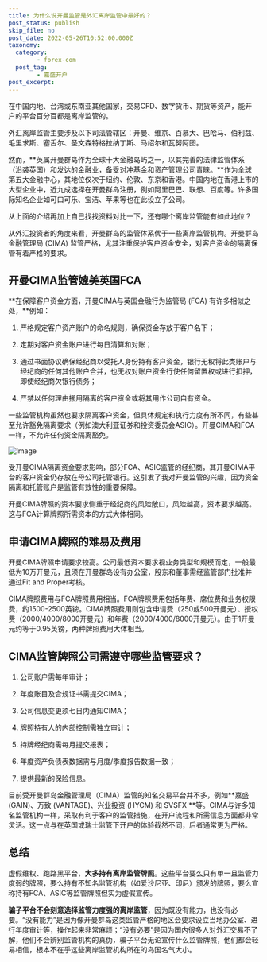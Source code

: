 ```yaml
---
title: 为什么说开曼监管是外汇离岸监管中最好的？
post_status: publish
skip_file: no
post_date: 2022-05-26T10:52:00.000Z
taxonomy:
  category:
        - forex-com
  post_tag:
        - 嘉盛开户
post_excerpt: 
---
```

在中国内地、台湾或东南亚其他国家，交易CFD、数字货币、期货等资产，能开户的平台百分百都是离岸监管的。

外汇离岸监管主要涉及以下司法管辖区：开曼、维京、百慕大、巴哈马、伯利兹、毛里求斯、塞舌尔、圣文森特格拉纳丁斯、马绍尔和瓦努阿图。

然而，**英属开曼群岛作为全球十大金融岛屿之一，以其完善的法律监管体系（沿袭英国）和发达的金融业，备受对冲基金和资产管理公司青睐。**作为全球第五大金融中心，其地位仅次于纽约、伦敦、东京和香港。中国内地在香港上市的大型企业中，近九成选择在开曼群岛注册，例如阿里巴巴、联想、百度等。许多国际知名企业如可口可乐、宝洁、苹果等也在此设立子公司。

从上面的介绍再加上自己找找资料对比一下，还有哪个离岸监管能有如此地位？

从外汇投资者的角度来看，开曼群岛的监管体系优于一些离岸监管机构。开曼群岛金融管理局 (CIMA) 监管严格，尤其注重保护客户资金安全，对客户资金的隔离保管有着严格的要求。

## 开曼CIMA监管媲美英国FCA

**在保障客户资金方面，开曼CIMA与英国金融行为监管局 (FCA) 有许多相似之处，**例如：

1. 严格规定客户资产账户的命名规则，确保资金存放于客户名下；

1. 定期对客户资金账户进行每日清算和对账；

1. 通过书面协议确保经纪商以受托人身份持有客户资金，银行无权将此类账户与经纪商的任何其他账户合并，也无权对账户资金行使任何留置权或进行扣押，即使经纪商欠银行债务；

1. 严禁以任何理由挪用隔离的客户资金或将其用作公司自有资金。

一些监管机构虽然也要求隔离客户资金，但具体规定和执行力度有所不同，有些甚至允许豁免隔离要求（例如澳大利亚证券和投资委员会ASIC）。开曼CIMA和FCA一样，不允许任何资金隔离豁免。

![Image](https://prod-files-secure.s3.us-west-2.amazonaws.com/39ed1227-6d7d-4570-be36-9ccd4a2c4241/bd849744-3fcb-4a37-8312-357962c8f065/image.png?X-Amz-Algorithm=AWS4-HMAC-SHA256&X-Amz-Content-Sha256=UNSIGNED-PAYLOAD&X-Amz-Credential=ASIAZI2LB466T67CW4BA%2F20250415%2Fus-west-2%2Fs3%2Faws4_request&X-Amz-Date=20250415T161348Z&X-Amz-Expires=3600&X-Amz-Security-Token=IQoJb3JpZ2luX2VjEKj%2F%2F%2F%2F%2F%2F%2F%2F%2F%2FwEaCXVzLXdlc3QtMiJGMEQCIAQOGAekUHHtfV8%2FB7BAPnAupMwRFJ9KcVIe2I%2FjO0QfAiBwqeZTSStW4yGD4KP%2Fj4xD4WGKoqUs4QYRrTeXP8upcSr%2FAwgxEAAaDDYzNzQyMzE4MzgwNSIM7cgfO7dOrcyZ%2FXpWKtwDNYArfHL46oUUTRNXA%2FPcGOVbD9j5kwiXj6Rh7oDjSVZ4yOqlJKYHtyBvW6uDumGKsgkrjIoh2x5LmN8%2BRoZOgJOJxO02tNp3KT49e8lCYvDdmXn1HMYgOGKV7E3GEV54rwkSawTpjl%2FKOKx85mwvc2IRYl5qEvVWjfCyqh4kj5Rx6HxbrZu6K2ofxeR2o2EhnRgTBsK7ydPkGLukLXdF0sjIUO0X9FhKhtxRqT3Eyq2IJWZnYTrNSiVy67%2BLZ0ZtBTZQYBRxAzE%2FA%2FOk46MFGyQ086vojXY%2F2W19b3u4EZ9I%2F3hEnhih%2Fq72vUVuwkHuTpnQqXpSathffLU1sJMG5IsTeI2t%2BqIJ7zvGbE9T5zQhVCUIbLmoQrWNuvRlw6Eawzx%2FqFZ2hGnvcteWP8spp%2BOTLEwXhjk4EaT9h9B2Z%2BpokYGSO8oegwlJhhSXwRN%2BYnFQg7MDo99YALhT%2BM3iBJVJt8mkNERbNS6zSGIBfisxUglvLkWuLDUiDtDb6ZE%2FuAfSz0mhs%2FHTNt8DkgKi3AYSCe8c5Q4SFxIFWFzEHx76m7YkMoSIFdlNctz5czoKPhMdKG7HPS3IEoYco2gwApV7olNA98nNcI4cpOd2kzs7560pg%2Bc7D8oD5NcwgIP6vwY6pgGYR4Mezd769923Tk33TmGCty%2BVHqikXK0jNqjivaGs688lHS1zN3RIZfZQpdZkFYtY0%2BaTiGLcfDlEwYpkVAEEgXMS0RocvM1tdMNHPL14ASjgf1vZv3baO%2FkI3C39zhmZtiTAHZ%2F4ufFcNq%2BeDLJi%2BGgS9jKjMWZ5qJA8q5sGhbSr9hkd%2BryVXEdtxwXp%2BBrdABv%2FjMf7suOk2Vb4BFrG7pflvMFL&X-Amz-Signature=b9e87db195a7113e0885fc5cf7465300dc01af0c06b1c2415d2413c6db3c838e&X-Amz-SignedHeaders=host&x-id=GetObject)

受开曼CIMA隔离资金要求影响，部分FCA、ASIC监管的经纪商，其开曼CIMA平台的客户资金仍存放在母公司托管银行。这引发了我对开曼监管的兴趣，因为资金隔离和托管账户是监管有效性的重要保障。

开曼CIMA牌照的资本要求侧重于经纪商的风险敞口，风险越高，资本要求越高。这与FCA计算牌照所需资本的方式大体相同。

## **申请CIMA牌照的难易及费用**

开曼CIMA牌照申请要求较高。公司最低资本要求视业务类型和规模而定，一般最低为10万开曼元，且须在开曼群岛设有办公室，股东和董事需经监管部门批准并通过Fit and Proper考核。

CIMA牌照费用与FCA牌照费用相当。FCA牌照费用包括年费、席位费和业务权限费，约1500-2500英镑。CIMA牌照费用则包含申请费（250或500开曼元）、授权费（2000/4000/8000开曼元）和年费（2000/4000/8000开曼元）。由于1开曼元约等于0.95英镑，两种牌照费用大体相当。

## CIMA监管牌照公司需遵守哪些监管要求？

1. 公司账户需每年审计；

1. 年度账目及合规证书需提交CIMA；

1. 公司信息变更须七日内通知CIMA；

1. 牌照持有人的内部控制需独立审计；

1. 持牌经纪商需每月提交报表；

1. 年度资产负债表数据需与月度/季度报告数据一致；

1. 提供最新的保险信息。

目前受开曼群岛金融管理局（CIMA）监管的知名交易平台并不多，例如**嘉盛 (GAIN)、万致 (VANTAGE)、兴业投资 (HYCM) 和 SVSFX **等。CIMA与许多知名监管机构一样，采取有利于客户的监管措施，在开户流程和所需信息方面都非常灵活。这一点与在英国或瑞士监管下开户的体验截然不同，后者通常更为严格。

## 总结

虚假维权、跑路黑平台，**大多持有离岸监管牌照**。这些平台要么只有单一且监管力度弱的牌照，要么持有不知名监管机构（如爱沙尼亚、印尼）颁发的牌照，要么宣称持有FCA、ASIC等监管牌照但实为虚假宣传。

**骗子平台不会刻意选择监管力度强的离岸监管**，因为既没有能力，也没有必要。“没有能力”是因为像开曼群岛这类监管严格的地区会要求设立当地办公室、进行年度审计等，操作起来非常麻烦；“没有必要”是因为国内很多人对外汇交易不了解，他们不会辨别监管机构的真伪，骗子平台无论宣传什么监管牌照，他们都会轻易相信，根本不在乎这些离岸监管机构所在的岛国名气大小。
